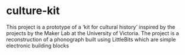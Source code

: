 # culture-kit

This project is a prototype of a ‘kit for cultural history’ inspired by the projects by the Maker Lab at the University of Victoria. The project is a reconstruction of a phonograph built using LittleBits which are simple electronic building blocks
